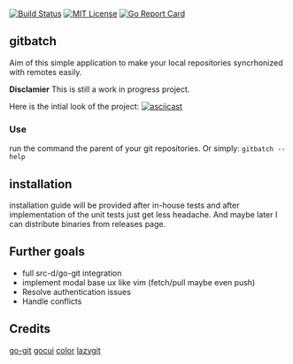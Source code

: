 [![Build Status](https://travis-ci.com/isacikgoz/gitbatch.svg?branch=master)](https://travis-ci.com/isacikgoz/gitbatch) [![MIT License](https://img.shields.io/badge/license-MIT-brightgreen.svg)](/LICENSE) [![Go Report Card](https://goreportcard.com/badge/github.com/isacikgoz/gitbatch)](https://goreportcard.com/report/github.com/isacikgoz/gitbatch)

## gitbatch
Aim of this simple application to make your local repositories syncrhonized with remotes easily. 

**Disclamier** This is still a work in progress project.

Here is the intial look of the project: 
[![asciicast](https://asciinema.org/a/eYfR9eWC4VGjiAyBUE7hpaZph.svg)](https://asciinema.org/a/eYfR9eWC4VGjiAyBUE7hpaZph)

### Use
run the command the parent of your git repositories. Or simply:
`gitbatch --help`

## installation
installation guide will be provided after in-house tests and after implementation of the unit tests just get less headache. And maybe later I can distribute binaries from releases page.

## Further goals
- full src-d/go-git integration
- implement modal base ux like vim (fetch/pull maybe even push)
- Resolve authentication issues
- Handle conflicts

## Credits
[go-git](https://github.com/src-d/go-git)
[gocui](https://github.com/jroimartin/gocui)
[color](https://github.com/fatih/color)
[lazygit](https://github.com/jesseduffield/lazygit)